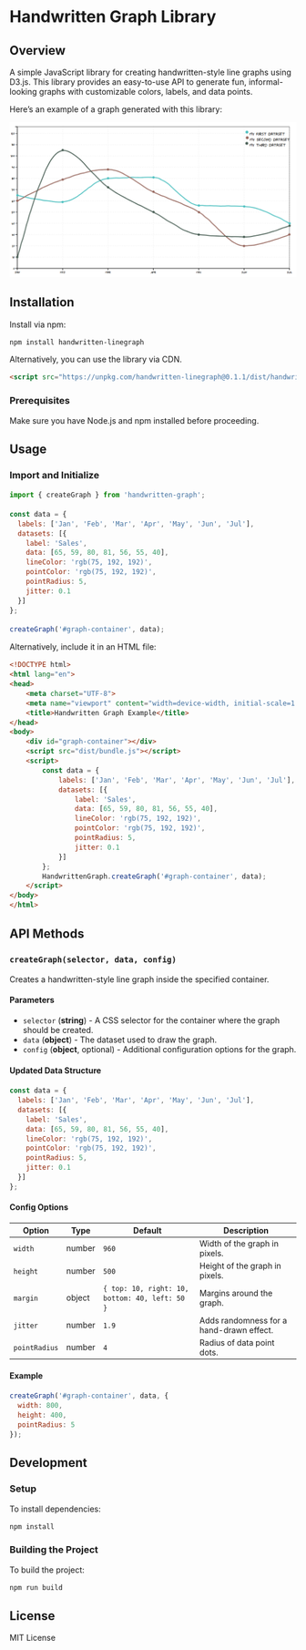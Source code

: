 # Handwritten Graph Library

## Overview

A simple JavaScript library for creating handwritten-style line graphs using D3.js. This library provides an easy-to-use API to generate fun, informal-looking graphs with customizable colors, labels, and data points.

Here’s an example of a graph generated with this library:

![Example Handwritten Graph](docs/example.png)

## Installation

Install via npm:

```sh
npm install handwritten-linegraph
```

Alternatively, you can use the library via CDN.

```html
<script src="https://unpkg.com/handwritten-linegraph@0.1.1/dist/handwritten-graph.js"></script>
```

### Prerequisites

Make sure you have Node.js and npm installed before proceeding.

## Usage

### Import and Initialize

```javascript
import { createGraph } from 'handwritten-graph';

const data = {
  labels: ['Jan', 'Feb', 'Mar', 'Apr', 'May', 'Jun', 'Jul'],
  datasets: [{
    label: 'Sales',
    data: [65, 59, 80, 81, 56, 55, 40],
    lineColor: 'rgb(75, 192, 192)',
    pointColor: 'rgb(75, 192, 192)',
    pointRadius: 5,
    jitter: 0.1
  }]
};

createGraph('#graph-container', data);
```

Alternatively, include it in an HTML file:

```html
<!DOCTYPE html>
<html lang="en">
<head>
    <meta charset="UTF-8">
    <meta name="viewport" content="width=device-width, initial-scale=1.0">
    <title>Handwritten Graph Example</title>
</head>
<body>
    <div id="graph-container"></div>
    <script src="dist/bundle.js"></script>
    <script>
        const data = {
            labels: ['Jan', 'Feb', 'Mar', 'Apr', 'May', 'Jun', 'Jul'],
            datasets: [{
                label: 'Sales',
                data: [65, 59, 80, 81, 56, 55, 40],
                lineColor: 'rgb(75, 192, 192)',
                pointColor: 'rgb(75, 192, 192)',
                pointRadius: 5,
                jitter: 0.1
            }]
        };
        HandwrittenGraph.createGraph('#graph-container', data);
    </script>
</body>
</html>
```

## API Methods

### `createGraph(selector, data, config)`

Creates a handwritten-style line graph inside the specified container.

#### Parameters

- `selector` (**string**) - A CSS selector for the container where the graph should be created.
- `data` (**object**) - The dataset used to draw the graph.
- `config` (**object**, optional) - Additional configuration options for the graph.

#### Updated Data Structure

```javascript
const data = {
  labels: ['Jan', 'Feb', 'Mar', 'Apr', 'May', 'Jun', 'Jul'],
  datasets: [{
    label: 'Sales',
    data: [65, 59, 80, 81, 56, 55, 40],
    lineColor: 'rgb(75, 192, 192)',
    pointColor: 'rgb(75, 192, 192)',
    pointRadius: 5,
    jitter: 0.1
  }]
};
```

#### Config Options

| Option       | Type      | Default | Description |
|-------------|----------|---------|-------------|
| `width`     | number   | `960`   | Width of the graph in pixels. |
| `height`    | number   | `500`   | Height of the graph in pixels. |
| `margin`    | object   | `{ top: 10, right: 10, bottom: 40, left: 50 }` | Margins around the graph. |
| `jitter`    | number   | `1.9`   | Adds randomness for a hand-drawn effect. |
| `pointRadius` | number  | `4`   | Radius of data point dots. |

#### Example

```javascript
createGraph('#graph-container', data, {
  width: 800,
  height: 400,
  pointRadius: 5
});
```

## Development

### Setup

To install dependencies:

```sh
npm install
```

### Building the Project

To build the project:

```sh
npm run build
```

## License

MIT License
